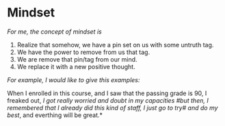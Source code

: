 # Mindset

*For me, the concept of mindset is*

1. Realize that somehow, we have a pin set on us with some untruth tag.
1. We have the power to remove from us that tag.
1. We are remove that pin/tag from our mind.
1. We replace it with a new positive thought.


*For example, I would like to give this examples:*

When I enrolled in this course, and I saw that the passing grade is 90, I freaked out, *I got really worried and doubt in my capacities #but then, I remembered that I already did this kind of staff, I just go to try# and do my best*, and everthing will be great.* 
